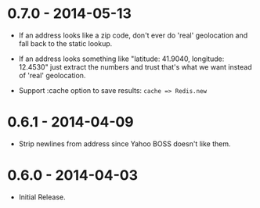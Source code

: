 0.7.0 - 2014-05-13
==================

* If an address looks like a zip code, don't ever do 'real' 
  geolocation and fall back to the static lookup.

* If an address looks something like "latitude: 41.9040, longitude:
  12.4530" just extract the numbers and trust that's what we want
  instead of 'real' geolocation.

* Support :cache option to save results: `cache => Redis.new`

0.6.1 - 2014-04-09
==================

*   Strip newlines from address since Yahoo BOSS doesn't like them.

0.6.0 - 2014-04-03
==================

*   Initial Release.